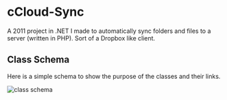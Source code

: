 cCloud-Sync
===========

A 2011 project in .NET I made to automatically sync folders and files to a server (written in PHP). Sort of a Dropbox like client.

Class Schema
------------

Here is a simple schema to show the purpose of the classes and their links.

![class schema](https://raw.github.com/vkobel/cCloud-Sync/master/cCloud.png)
